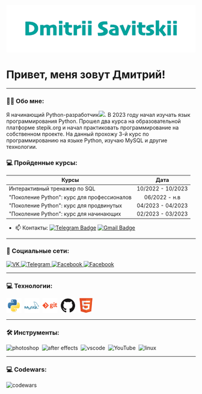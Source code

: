 
<img src="assets/icons/SavDm.gif">

# Привет, меня зовут Дмитрий! 
---
### :man_technologist: Обо мне:
Я начинающий Python-разработчик<img src="https://media.giphy.com/media/WUlplcMpOCEmTGBtBW/giphy.gif" width="30px">. В 2023 году начал
изучать язык программирования Python. Прошел два курса на образовательной платформе stepik.org и начал практиковать программирование на собственном проекте. На данный прохожу 3-й курс по программированию на языке Python, изучаю MySQL и другие технологии.

### 💻 Пройденные курсы:

| Курсы                                                           | Дата              |
| ----------------------------------------------------------------| :---------------: |
| Интерактивный тренажер по SQL                          | 10/2022 - 10/2023 |
| "Поколение Python": курс для профессионалов            | 06/2022 - н.в |
| "Поколение Python": курс для продвинутых               | 04/2023 - 04/2023 |
| "Поколение Python": курс для начинающих                | 02/2023 - 03/2023 |


- :mailbox: Контакты: [![Telegram Badge](https://img.shields.io/badge/-dmitrii_savitskii-blue?style=flat&logo=Telegram&logoColor=white)](https://t.me/dmitrii_savitskii) [![Gmail Badge](https://img.shields.io/badge/-Gmail-red?style=flat&logo=Gmail&logoColor=white)](mailto:savickii.d@gmail.com)

---

### 🤝 Социальные сети:

  <div id="badges">
    <a href="https://vk.com/id18787366" target="_blank">
      <img src="https://cdn-icons-png.flaticon.com/512/145/145813.png" width="40" height="40" alt="VK"/>
    </a>
    <a href="https://t.me/dmitrii_savitskii" target="_blank">
      <img src="https://cdn-icons-png.flaticon.com/512/2111/2111646.png" width="40" height="40" alt="Telegram" />
    </a>
    <a href="https://www.instagram.com/dmitrii_savickii/" target="_blank">
      <img src="https://cdn-icons-png.flaticon.com/128/1409/1409946.png" width="40" height="40" alt="Facebook"/>
    </a>
    <a href="https://www.facebook.com/savickii.d" target="_blank">
      <img src="https://cdn-icons-png.flaticon.com/128/5968/5968764.png" width="40" height="40" alt="Facebook"/>
    </a>

  </div>

---

### 💻 Технологии:

<div>
  <img src="assets/icons/python-original.svg" title="python" alt="python" width="40" height="40"/>&nbsp
  <img src="assets/icons/mysql-plain-wordmark.svg" title="mysql" alt="mysql" width="40" height="40"/>&nbsp
  <img src="assets/icons/git-plain-wordmark.svg" title="git" alt="git" width="40" height="40"/>&nbsp
  <img src="assets/icons/github-original.svg" title="github" alt="github" width="40" height="40"/>&nbsp
  <img src="assets/icons/html5-original.svg" title="html5" alt="html5" width="40" height="40"/>&nbsp
  <!-- <img src="icons/django-plain.svg" title="django" alt="django" width="40" height="40"/>&nbsp; -->
</div>

---

### 🛠 Инструменты:

<div>
  <img src="https://cdn-icons-png.flaticon.com/128/5968/5968520.png" title="photoshop" alt="photoshop" width="40" height="40"/>&nbsp;
  <img src="https://cdn-icons-png.flaticon.com/128/5611/5611014.png" title="after effects" alt="after effects" width="40" height="40"/>&nbsp;
  <img src="https://code.visualstudio.com/assets/images/code-stable.png" title="vscode" alt="vscode" width="35" height="35"/>&nbsp;
  <img src="https://cdn-icons-png.flaticon.com/128/187/187210.png" title="YouTube" alt="YouTube" width="40" height="40"/>&nbsp;
  <img src="https://cdn-icons-png.flaticon.com/128/2333/2333187.png" title="linux" alt="linux" width="40" height="40"/>&nbsp;

</div>

---



### 💻 Codewars:

![codewars](https://www.codewars.com/users/Dmitrii_S/badges/large)



<!-- ![Visitor Badge](https://visitor-badge.laobi.icu/badge?page_id=jwenjian.visitor-badge) -->
